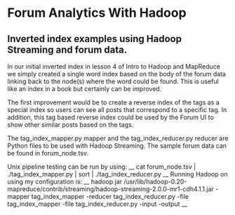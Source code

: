 Forum Analytics With Hadoop
========================

## Inverted index examples using Hadoop Streaming and forum data.

In our initial inverted index in lesson 4 of Intro to Hadoop and MapReduce we simply created a single word index based on the body of the forum data linking back to the node(s) where the word could be found.  This is useful like an index in a book but certainly can be improved.

The first improvement would be to create a reverse index of the tags as a special index so users can see all posts that correspond to a specific tag.  In addition, this tag based reverse index could be used by the Forum UI to show other similar posts based on the tags.

The tag_index_mapper.py mapper and the tag_index_reducer.py reducer are Python files to be used with Hadoop Streaming.  The sample forum data can be found in forum_node.tsv.

Unix pipeline testing can be run by using:
    __ cat forum_node.tsv | ./tag_index_mapper.py | sort | ./tag_index_reducer.py __
Running Hadoop on using my configuration is:
    __ hadoop jar /usr/lib/hadoop-0.20-mapreduce/contrib/streaming/hadoop-streaming-2.0.0-mr1-cdh4.1.1.jar -mapper tag_index_mapper -reducer tag_index_reducer.py -file tag_index_mapper -file tag_index_reducer.py -input <HDFS location of forum_node.tsv>  -output <HDFS output directory>__
    
